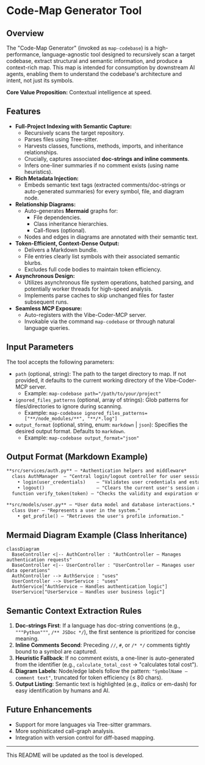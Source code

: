 # Code-Map Generator Tool

## Overview

The "Code-Map Generator" (invoked as `map-codebase`) is a high-performance, language-agnostic tool designed to recursively scan a target codebase, extract structural and semantic information, and produce a context-rich map. This map is intended for consumption by downstream AI agents, enabling them to understand the codebase's architecture and intent, not just its symbols.

**Core Value Proposition:** Contextual intelligence at speed.

## Features

*   **Full-Project Indexing with Semantic Capture:**
    *   Recursively scans the target repository.
    *   Parses files using Tree-sitter.
    *   Harvests classes, functions, methods, imports, and inheritance relationships.
    *   Crucially, captures associated **doc-strings and inline comments**.
    *   Infers one-liner summaries if no comment exists (using name heuristics).
*   **Rich Metadata Injection:**
    *   Embeds semantic text tags (extracted comments/doc-strings or auto-generated summaries) for every symbol, file, and diagram node.
*   **Relationship Diagrams:**
    *   Auto-generates **Mermaid** graphs for:
        *   File dependencies.
        *   Class inheritance hierarchies.
        *   Call-flows (optional).
    *   Nodes and edges in diagrams are annotated with their semantic text.
*   **Token-Efficient, Context-Dense Output:**
    *   Delivers a Markdown bundle.
    *   File entries clearly list symbols with their associated semantic blurbs.
    *   Excludes full code bodies to maintain token efficiency.
*   **Asynchronous Design:**
    *   Utilizes asynchronous file system operations, batched parsing, and potentially worker threads for high-speed analysis.
    *   Implements parse caches to skip unchanged files for faster subsequent runs.
*   **Seamless MCP Exposure:**
    *   Auto-registers with the Vibe-Coder-MCP server.
    *   Invokable via the command `map-codebase` or through natural language queries.

## Input Parameters

The tool accepts the following parameters:

*   `path` (optional, string): The path to the target directory to map. If not provided, it defaults to the current working directory of the Vibe-Coder-MCP server.
    *   Example: `map-codebase path="/path/to/your/project"`
*   `ignored_files_patterns` (optional, array of strings): Glob patterns for files/directories to ignore during scanning.
    *   Example: `map-codebase ignored_files_patterns=["**/node_modules/**", "**/*.log"]`
*   `output_format` (optional, string, enum: `markdown` | `json`): Specifies the desired output format. Defaults to `markdown`.
    *   Example: `map-codebase output_format="json"`

## Output Format (Markdown Example)

```markdown
**src/services/auth.py** — *Authentication helpers and middleware*
  class AuthManager  — "Central login/logout controller for user sessions."
    • login(user_credentials)    — "Validates user credentials and establishes a new session."
    • logout()                   — "Clears the current user's session and related cookies."
  function verify_token(token) — "Checks the validity and expiration of an authentication token."

**src/models/user.py** — *User data model and database interactions.*
  class User — "Represents a user in the system."
    • get_profile() — "Retrieves the user's profile information."
```

## Mermaid Diagram Example (Class Inheritance)

```mermaid
classDiagram
  BaseController <|-- AuthController : "AuthController — Manages authentication requests"
  BaseController <|-- UserController : "UserController — Manages user data operations"
  AuthController --> AuthService : "uses"
  UserController --> UserService : "uses"
  AuthService["AuthService — Handles authentication logic"]
  UserService["UserService — Handles user business logic"]
```

## Semantic Context Extraction Rules

1.  **Doc-strings First**: If a language has doc-string conventions (e.g., `"""Python"""`, `/** JSDoc */`), the first sentence is prioritized for concise meaning.
2.  **Inline Comments Second**: Preceding `//`, `#`, or `/* */` comments tightly bound to a symbol are captured.
3.  **Heuristic Fallback**: If no comment exists, a one-liner is auto-generated from the identifier (e.g., `calculate_total_cost` → "calculates total cost").
4.  **Diagram Labels**: Node/edge labels follow the pattern: `"SymbolName — comment text"`, truncated for token efficiency (≤ 80 chars).
5.  **Output Listing**: Semantic text is highlighted (e.g., *italics* or em-dash) for easy identification by humans and AI.

## Future Enhancements

*   Support for more languages via Tree-sitter grammars.
*   More sophisticated call-graph analysis.
*   Integration with version control for diff-based mapping.

---
This README will be updated as the tool is developed.
